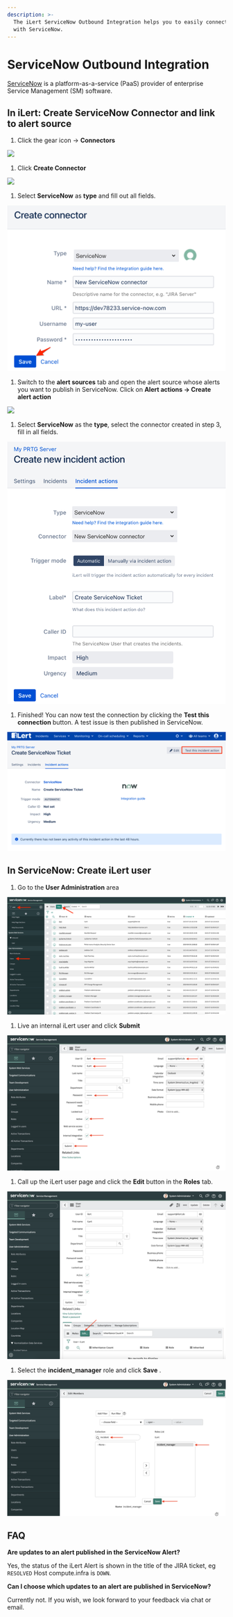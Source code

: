 ```yaml
---
description: >-
  The iLert ServiceNow Outbound Integration helps you to easily connect iLert
  with ServiceNow.
---
```


# ServiceNow Outbound Integration

[ServiceNow](http://www.servicenow.com) is a platform-as-a-service (PaaS) provider of enterprise Service Management (SM) software.

## In iLert: Create ServiceNow Connector and link to alert source <a href="#alarm-sources" id="alarm-sources"></a>

1. Click the gear icon → **Connectors**

![](<../../.gitbook/assets/go\_to\_connectors (1) (1).png>)

1. Click **Create Connector**

![](<../../.gitbook/assets/create\_connector\_button (6).png>)

1. Select **ServiceNow** as **type** and fill out all fields.

![](<../../.gitbook/assets/iLert (64).png>)

1. Switch to the **alert sources** tab and open the alert source whose alerts you want to publish in ServiceNow. Click on **Alert actions → Create alert action**

![](<../../.gitbook/assets/new\_incident\_action (10).png>)

1. Select **ServiceNow** as the **type**, select the connector created in step 3, fill in all fields.

![](<../../.gitbook/assets/iLert (65).png>)

1. Finished! You can now test the connection by clicking the **Test this connection** button. A test issue is then published in ServiceNow.

![](<../../.gitbook/assets/iLert (66).png>)

## In ServiceNow: Create iLert user <a href="#create-user" id="create-user"></a>

1. Go to the **User Administration** area

![](../../.gitbook/assets/sn1.png)

1. Live an internal iLert user and click **Submit**

![](../../.gitbook/assets/sn2.png)

1. Call up the iLert user page and click the **Edit** button in the **Roles** tab.

![](../../.gitbook/assets/sn3.png)

1. Select the **incident\_manager** role and click **Save** .

![](../../.gitbook/assets/sn4.png)

## FAQ <a href="#faq" id="faq"></a>

**Are updates to an alert published in the ServiceNow Alert?**

Yes, the status of the iLert Alert is shown in the title of the JIRA ticket, eg `RESOLVED` Host compute.infra is `DOWN`.

**Can I choose which updates to an alert are published in ServiceNow?**

Currently not. If you wish, we look forward to your feedback via chat or email.
